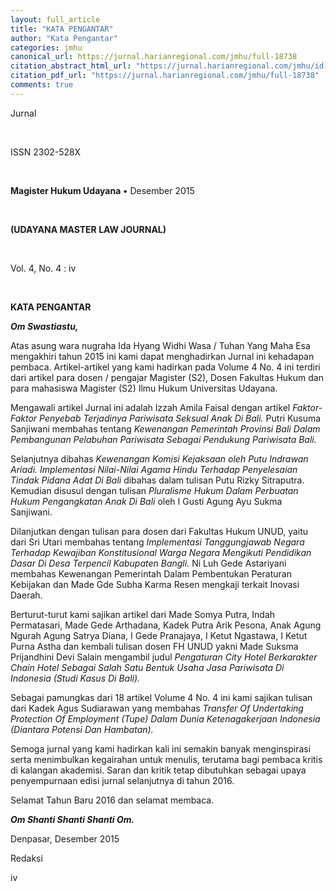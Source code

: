 ```yaml
---
layout: full_article
title: "KATA PENGANTAR"
author: "Kata Pengantar"
categories: jmhu
canonical_url: https://jurnal.harianregional.com/jmhu/full-18738 
citation_abstract_html_url: "https://jurnal.harianregional.com/jmhu/id-18738"
citation_pdf_url: "https://jurnal.harianregional.com/jmhu/full-18738"  
comments: true
---
```


<div>
<p><span class="font2">Jurnal</span></p>
</div><br clear="all">
<div>
<p><span class="font0">ISSN 2302-528X</span></p>
</div><br clear="all">
<div>
<p><span class="font2" style="font-weight:bold;">Magister Hukum Udayana </span><span class="font3">• Desember 2015</span></p>
</div><br clear="all">
<div>
<p><span class="font1" style="font-weight:bold;">(UDAYANA MASTER LAW JOURNAL)</span></p>
</div><br clear="all">
<div>
<p><span class="font4">Vol. 4, No. 4 : iv</span></p>
</div><br clear="all">
<p><span class="font6" style="font-weight:bold;">KATA PENGANTAR</span></p>
<p><span class="font5" style="font-weight:bold;font-style:italic;">Om Swastiastu,</span></p>
<p><span class="font5">Atas asung wara nugraha Ida Hyang Widhi Wasa / Tuhan Yang Maha Esa mengakhiri tahun 2015 ini kami dapat menghadirkan Jurnal ini kehadapan pembaca. Artikel-artikel yang kami hadirkan pada Volume 4 No. 4 ini terdiri dari artikel para dosen / pengajar Magister (S2), Dosen Fakultas Hukum dan para mahasiswa Magister (S2) Ilmu Hukum Universitas Udayana.</span></p>
<p><span class="font5">Mengawali artikel Jurnal ini adalah Izzah Amila Faisal dengan artikel </span><span class="font5" style="font-style:italic;">Faktor-Faktor Penyebab Terjadinya Pariwisata Seksual Anak Di Bali.</span><span class="font5"> Putri Kusuma Sanjiwani membahas tentang </span><span class="font5" style="font-style:italic;">Kewenangan Pemerintah Provinsi Bali Dalam Pembangunan Pelabuhan Pariwisata Sebagai Pendukung Pariwisata Bali.</span></p>
<p><span class="font5">Selanjutnya dibahas </span><span class="font5" style="font-style:italic;">Kewenangan Komisi Kejaksaan oleh Putu Indrawan Ariadi. Implementasi Nilai-Nilai Agama Hindu Terhadap Penyelesaian Tindak Pidana Adat Di Bali </span><span class="font5">dibahas dalam tulisan Putu Rizky Sitraputra. Kemudian disusul dengan tulisan </span><span class="font5" style="font-style:italic;">Pluralisme Hukum Dalam Perbuatan Hukum Pengangkatan Anak Di Bali</span><span class="font5"> oleh I Gusti Agung Ayu Sukma Sanjiwani.</span></p>
<p><span class="font5">Dilanjutkan dengan tulisan para dosen dari Fakultas Hukum UNUD, yaitu dari Sri Utari membahas tentang </span><span class="font5" style="font-style:italic;">Implementasi Tanggungjawab Negara Terhadap Kewajiban Konstitusional Warga Negara Mengikuti Pendidikan Dasar Di Desa Terpencil Kabupaten Bangli.</span><span class="font5"> Ni Luh Gede Astariyani membahas Kewenangan Pemerintah Dalam Pembentukan Peraturan Kebijakan dan Made Gde Subha Karma Resen mengkaji terkait Inovasi Daerah.</span></p>
<p><span class="font5">Berturut-turut kami sajikan artikel dari Made Somya Putra, Indah Permatasari, Made Gede Arthadana, Kadek Putra Arik Pesona, Anak Agung Ngurah Agung Satrya Diana, I Gede Pranajaya, I Ketut Ngastawa, I Ketut Purna Astha dan kembali tulisan dosen FH UNUD yakni Made Suksma Prijandhini Devi Salain mengambil judul </span><span class="font5" style="font-style:italic;">Pengaturan City Hotel Berkarakter Chain Hotel Sebagai Salah Satu Bentuk Usaha Jasa Pariwisata Di Indonesia (Studi Kasus Di Bali).</span></p>
<p><span class="font5">Sebagai pamungkas dari 18 artikel Volume 4 No. 4 ini kami sajikan tulisan dari Kadek Agus Sudiarawan yang membahas </span><span class="font5" style="font-style:italic;">Transfer Of Undertaking Protection Of Employment (Tupe) Dalam Dunia Ketenagakerjaan Indonesia (Diantara Potensi Dan Hambatan).</span></p>
<p><span class="font5">Semoga jurnal yang kami hadirkan kali ini semakin banyak menginspirasi serta menimbulkan kegairahan untuk menulis, terutama bagi pembaca kritis di kalangan akademisi. Saran dan kritik tetap dibutuhkan sebagai upaya penyempurnaan edisi jurnal selanjutnya di tahun 2016.</span></p>
<p><span class="font5">Selamat Tahun Baru 2016 dan selamat membaca.</span></p>
<p><span class="font5" style="font-weight:bold;font-style:italic;">Om Shanti Shanti Shanti Om.</span></p>
<p><span class="font5">Denpasar, Desember 2015</span></p>
<p><span class="font5">Redaksi</span></p>
<p><span class="font4">iv</span></p>